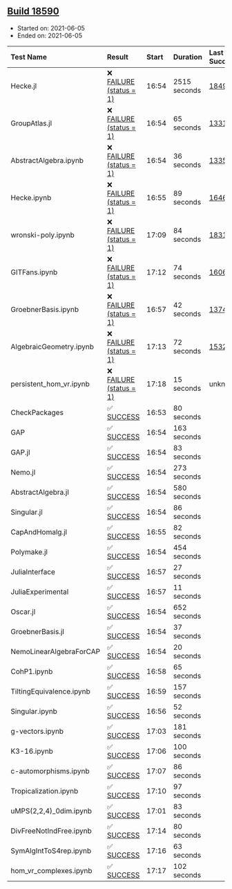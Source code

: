 ## [Build 18590](https://oscarci.mathematik.uni-kl.de/job/oscar/18590/)

* Started on: 2021-06-05
* Ended on: 2021-06-05

| Test Name    | Result | Start | Duration | Last Success | First Failure |
|:-------------|:-------|:------|:---------|:-------------|:--------------|
| Hecke.jl | ❌ [FAILURE (status = 1)](https://oscarci.mathematik.uni-kl.de/job/oscar/18590/artifact/logs/build-18590/Hecke.jl.log) | 16:54 | 2515 seconds | [18490](https://oscarci.mathematik.uni-kl.de/job/oscar/18490/) | [18491](https://oscarci.mathematik.uni-kl.de/job/oscar/18491/) |
| GroupAtlas.jl | ❌ [FAILURE (status = 1)](https://oscarci.mathematik.uni-kl.de/job/oscar/18590/artifact/logs/build-18590/GroupAtlas.jl.log) | 16:54 | 65 seconds | [13311](https://oscarci.mathematik.uni-kl.de/job/oscar/13311/) | [13312](https://oscarci.mathematik.uni-kl.de/job/oscar/13312/) |
| AbstractAlgebra.ipynb | ❌ [FAILURE (status = 1)](https://oscarci.mathematik.uni-kl.de/job/oscar/18590/artifact/logs/build-18590/AbstractAlgebra.ipynb.log) | 16:54 | 36 seconds | [13355](https://oscarci.mathematik.uni-kl.de/job/oscar/13355/) | [13356](https://oscarci.mathematik.uni-kl.de/job/oscar/13356/) |
| Hecke.ipynb | ❌ [FAILURE (status = 1)](https://oscarci.mathematik.uni-kl.de/job/oscar/18590/artifact/logs/build-18590/Hecke.ipynb.log) | 16:55 | 89 seconds | [16463](https://oscarci.mathematik.uni-kl.de/job/oscar/16463/) | [16464](https://oscarci.mathematik.uni-kl.de/job/oscar/16464/) |
| wronski-poly.ipynb | ❌ [FAILURE (status = 1)](https://oscarci.mathematik.uni-kl.de/job/oscar/18590/artifact/logs/build-18590/wronski-poly.ipynb.log) | 17:09 | 84 seconds | [18314](https://oscarci.mathematik.uni-kl.de/job/oscar/18314/) | [18315](https://oscarci.mathematik.uni-kl.de/job/oscar/18315/) |
| GITFans.ipynb | ❌ [FAILURE (status = 1)](https://oscarci.mathematik.uni-kl.de/job/oscar/18590/artifact/logs/build-18590/GITFans.ipynb.log) | 17:12 | 74 seconds | [16068](https://oscarci.mathematik.uni-kl.de/job/oscar/16068/) | [16069](https://oscarci.mathematik.uni-kl.de/job/oscar/16069/) |
| GroebnerBasis.ipynb | ❌ [FAILURE (status = 1)](https://oscarci.mathematik.uni-kl.de/job/oscar/18590/artifact/logs/build-18590/GroebnerBasis.ipynb.log) | 16:57 | 42 seconds | [13748](https://oscarci.mathematik.uni-kl.de/job/oscar/13748/) | [13749](https://oscarci.mathematik.uni-kl.de/job/oscar/13749/) |
| AlgebraicGeometry.ipynb | ❌ [FAILURE (status = 1)](https://oscarci.mathematik.uni-kl.de/job/oscar/18590/artifact/logs/build-18590/AlgebraicGeometry.ipynb.log) | 17:13 | 72 seconds | [15322](https://oscarci.mathematik.uni-kl.de/job/oscar/15322/) | [15323](https://oscarci.mathematik.uni-kl.de/job/oscar/15323/) |
| persistent_hom_vr.ipynb | ❌ [FAILURE (status = 1)](https://oscarci.mathematik.uni-kl.de/job/oscar/18590/artifact/logs/build-18590/persistent_hom_vr.ipynb.log) | 17:18 | 15 seconds | unknown | unknown |
| CheckPackages | ✅ [SUCCESS](https://oscarci.mathematik.uni-kl.de/job/oscar/18590/artifact/logs/build-18590/CheckPackages.log) | 16:53 | 80 seconds |  |  |
| GAP | ✅ [SUCCESS](https://oscarci.mathematik.uni-kl.de/job/oscar/18590/artifact/logs/build-18590/GAP.log) | 16:54 | 163 seconds |  |  |
| GAP.jl | ✅ [SUCCESS](https://oscarci.mathematik.uni-kl.de/job/oscar/18590/artifact/logs/build-18590/GAP.jl.log) | 16:54 | 83 seconds |  |  |
| Nemo.jl | ✅ [SUCCESS](https://oscarci.mathematik.uni-kl.de/job/oscar/18590/artifact/logs/build-18590/Nemo.jl.log) | 16:54 | 273 seconds |  |  |
| AbstractAlgebra.jl | ✅ [SUCCESS](https://oscarci.mathematik.uni-kl.de/job/oscar/18590/artifact/logs/build-18590/AbstractAlgebra.jl.log) | 16:54 | 580 seconds |  |  |
| Singular.jl | ✅ [SUCCESS](https://oscarci.mathematik.uni-kl.de/job/oscar/18590/artifact/logs/build-18590/Singular.jl.log) | 16:54 | 86 seconds |  |  |
| CapAndHomalg.jl | ✅ [SUCCESS](https://oscarci.mathematik.uni-kl.de/job/oscar/18590/artifact/logs/build-18590/CapAndHomalg.jl.log) | 16:55 | 82 seconds |  |  |
| Polymake.jl | ✅ [SUCCESS](https://oscarci.mathematik.uni-kl.de/job/oscar/18590/artifact/logs/build-18590/Polymake.jl.log) | 16:54 | 454 seconds |  |  |
| JuliaInterface | ✅ [SUCCESS](https://oscarci.mathematik.uni-kl.de/job/oscar/18590/artifact/logs/build-18590/JuliaInterface.log) | 16:57 | 27 seconds |  |  |
| JuliaExperimental | ✅ [SUCCESS](https://oscarci.mathematik.uni-kl.de/job/oscar/18590/artifact/logs/build-18590/JuliaExperimental.log) | 16:57 | 11 seconds |  |  |
| Oscar.jl | ✅ [SUCCESS](https://oscarci.mathematik.uni-kl.de/job/oscar/18590/artifact/logs/build-18590/Oscar.jl.log) | 16:54 | 652 seconds |  |  |
| GroebnerBasis.jl | ✅ [SUCCESS](https://oscarci.mathematik.uni-kl.de/job/oscar/18590/artifact/logs/build-18590/GroebnerBasis.jl.log) | 16:54 | 37 seconds |  |  |
| NemoLinearAlgebraForCAP | ✅ [SUCCESS](https://oscarci.mathematik.uni-kl.de/job/oscar/18590/artifact/logs/build-18590/NemoLinearAlgebraForCAP.log) | 16:54 | 20 seconds |  |  |
| CohP1.ipynb | ✅ [SUCCESS](https://oscarci.mathematik.uni-kl.de/job/oscar/18590/artifact/logs/build-18590/CohP1.ipynb.log) | 16:58 | 65 seconds |  |  |
| TiltingEquivalence.ipynb | ✅ [SUCCESS](https://oscarci.mathematik.uni-kl.de/job/oscar/18590/artifact/logs/build-18590/TiltingEquivalence.ipynb.log) | 16:59 | 157 seconds |  |  |
| Singular.ipynb | ✅ [SUCCESS](https://oscarci.mathematik.uni-kl.de/job/oscar/18590/artifact/logs/build-18590/Singular.ipynb.log) | 16:56 | 52 seconds |  |  |
| g-vectors.ipynb | ✅ [SUCCESS](https://oscarci.mathematik.uni-kl.de/job/oscar/18590/artifact/logs/build-18590/g-vectors.ipynb.log) | 17:03 | 181 seconds |  |  |
| K3-16.ipynb | ✅ [SUCCESS](https://oscarci.mathematik.uni-kl.de/job/oscar/18590/artifact/logs/build-18590/K3-16.ipynb.log) | 17:06 | 100 seconds |  |  |
| c-automorphisms.ipynb | ✅ [SUCCESS](https://oscarci.mathematik.uni-kl.de/job/oscar/18590/artifact/logs/build-18590/c-automorphisms.ipynb.log) | 17:07 | 86 seconds |  |  |
| Tropicalization.ipynb | ✅ [SUCCESS](https://oscarci.mathematik.uni-kl.de/job/oscar/18590/artifact/logs/build-18590/Tropicalization.ipynb.log) | 17:10 | 97 seconds |  |  |
| uMPS(2,2,4)_0dim.ipynb | ✅ [SUCCESS](https://oscarci.mathematik.uni-kl.de/job/oscar/18590/artifact/logs/build-18590/uMPS-2-2-4-_0dim.ipynb.log) | 17:01 | 83 seconds |  |  |
| DivFreeNotIndFree.ipynb | ✅ [SUCCESS](https://oscarci.mathematik.uni-kl.de/job/oscar/18590/artifact/logs/build-18590/DivFreeNotIndFree.ipynb.log) | 17:14 | 80 seconds |  |  |
| SymAlgIntToS4rep.ipynb | ✅ [SUCCESS](https://oscarci.mathematik.uni-kl.de/job/oscar/18590/artifact/logs/build-18590/SymAlgIntToS4rep.ipynb.log) | 17:16 | 63 seconds |  |  |
| hom_vr_complexes.ipynb | ✅ [SUCCESS](https://oscarci.mathematik.uni-kl.de/job/oscar/18590/artifact/logs/build-18590/hom_vr_complexes.ipynb.log) | 17:17 | 102 seconds |  |  |
